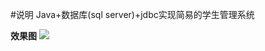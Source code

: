 ﻿#说明
Java+数据库(sql server)+jdbc实现简易的学生管理系统

**效果图**
![][1]

[1]:https://github.com/AutuanLiu/student/master/images/img1.png
